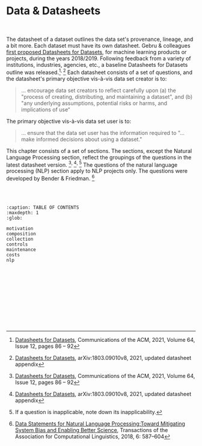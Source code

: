 <br>

# Data & Datasheets

<br>

The datasheet of a dataset outlines the data set's provenance, lineage, and a bit more.  Each dataset must have its own datasheet.  Gebru & colleagues <a href="https://arxiv.org/pdf/1803.09010v1.pdf" target="_blank">first proposed Datasheets for Datasets</a>, for machine learning products or projects, during the years 2018/2019.  Following feedback from a variety of institutions, industries, agencies, etc., a baseline Datasheets for Datasets outline was released.[^acm]<sup>, </sup>[^arXiv]  Each datasheet consists of a set of questions, and the datasheet's primary objective vis-à-vis data set creator is to:

> … encourage data set creators to reflect carefully upon (a) the "process of creating, distributing, and maintaining a dataset", and (b) "any underlying assumptions, potential risks or harms, and implications of use“

The primary objective vis-à-vis data set user is to:

> … ensure that the data set user has the information required  to  "… make informed decisions about using a dataset."

This chapter consists of a set of sections.  The sections, except the Natural Language Processing section, reflect the groupings of the questions in the latest datasheet version. [^acm]<sup>, </sup>[^arXiv]<sup>, </sup>[^applicability]  The questions of the natural language processing (NLP) section apply to NLP projects only.  The questions were developed by Bender & Friedman. [^bender]

<br>
<br>

```{toctree}
:caption: TABLE OF CONTENTS
:maxdepth: 1
:glob:

motivation
composition
collection
controls
maintenance
costs
nlp
```

<br>
<br>

<br>
<br>

<br>
<br>

<br>
<br>

[^acm]: [Datasheets for Datasets](https://dl.acm.org/doi/10.1145/3458723), Communications of the ACM, 2021, Volume 64, Issue 12, pages 86 – 92
[^arXiv]: [Datasheets for Datasets](https://arxiv.org/abs/1803.09010v8), arXiv:1803.09010v8, 2021, updated datasheet appendix
[^applicability]: If a question is inapplicable, note down its inapplicability.
[^bender]: [Data Statements for Natural Language Processing:Toward Mitigating System Bias and Enabling Better Science](https://doi.org/10.1162/tacl_a_00041), Transactions of the Association for Computational Linguistics, 2018, 6: 587–604

<br>